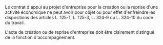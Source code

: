   
Le contrat d'appui au projet d'entreprise pour la création ou la reprise d'une activité économique ne peut avoir pour objet ou pour effet d'enfreindre les dispositions des articles L. 125-1, L. 125-3,
L. 324-9 ou L. 324-10 du code du travail.   

  
L'acte de création ou de reprise d'entreprise doit être clairement distingué de la fonction d'accompagnement.  
